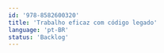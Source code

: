 ```yaml
---
id: '978-8582600320'
title: 'Trabalho eficaz com código legado'
language: 'pt-BR'
status: 'Backlog'
---
```


